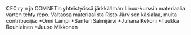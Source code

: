 CEC ry:n ja COMNETin yhteistyössä järkkäämän Linux-kurssin materiaalia varten tehty repo.
Valtaosa materiaalista Risto Järvisen käsialaa, muita contribuoijia:
	*Onni Lampi
	*Santeri Salmijärvi
	*Juhana Kekoni
	*Tuukka Rouhiainen
	*Juuso Mikkonen
